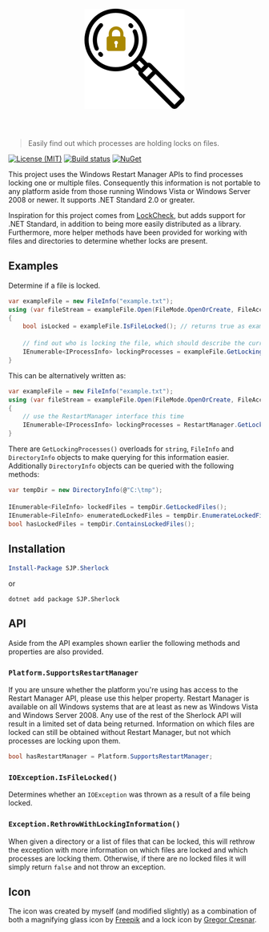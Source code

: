 <h1 align="center">
    <br>
    <img width="200" height="200" src="sherlock.png" alt="Sherlock">
    <br>
    <br>
</h1>

> Easily find out which processes are holding locks on files.

[![License (MIT)](https://img.shields.io/badge/license-MIT-blue.svg)](https://opensource.org/licenses/MIT) [![Build status](https://ci.appveyor.com/api/projects/status/e603c1hyj2vka7o5?svg=true)](https://ci.appveyor.com/project/sjp/sherlock) [![NuGet](https://img.shields.io/nuget/v/SJP.Sherlock.svg)](https://www.nuget.org/packages/SJP.Sherlock/)

This project uses the Windows Restart Manager APIs to find processes locking one or multiple files. Consequently this information is not portable to any platform aside from those running Windows Vista or Windows Server 2008 or newer. It supports .NET Standard 2.0 or greater.

Inspiration for this project comes from [LockCheck](https://github.com/cklutz/LockCheck), but adds support for .NET Standard, in addition to being more easily distributed as a library. Furthermore, more helper methods have been provided for working with files and directories to determine whether locks are present.

## Examples

Determine if a file is locked.

```csharp
var exampleFile = new FileInfo("example.txt");
using (var fileStream = exampleFile.Open(FileMode.OpenOrCreate, FileAccess.Write, FileShare.None))
{
    bool isLocked = exampleFile.IsFileLocked(); // returns true as example.txt is locked

    // find out who is locking the file, which should describe the current process
    IEnumerable<IProcessInfo> lockingProcesses = exampleFile.GetLockingProcesses();
}
```

This can be alternatively written as:

```csharp
var exampleFile = new FileInfo("example.txt");
using (var fileStream = exampleFile.Open(FileMode.OpenOrCreate, FileAccess.Write, FileShare.None))
{
    // use the RestartManager interface this time
    IEnumerable<IProcessInfo> lockingProcesses = RestartManager.GetLockingProcesses(exampleFile);
}
```

There are `GetLockingProcesses()` overloads for `string`, `FileInfo` and `DirectoryInfo` objects to make querying for this information easier. Additionally `DirectoryInfo` objects can be queried with the following methods:

```csharp
var tempDir = new DirectoryInfo(@"C:\tmp");

IEnumerable<FileInfo> lockedFiles = tempDir.GetLockedFiles();
IEnumerable<FileInfo> enumeratedLockedFiles = tempDir.EnumerateLockedFiles();
bool hasLockedFiles = tempDir.ContainsLockedFiles();
```

## Installation

```powershell
Install-Package SJP.Sherlock
```

or

```console
dotnet add package SJP.Sherlock
```

## API

Aside from the API examples shown earlier the following methods and properties are also provided.

### `Platform.SupportsRestartManager`

If you are unsure whether the platform you're using has access to the Restart Manager API, please use this helper property. Restart Manager is available on all Windows systems that are at least as new as Windows Vista and Windows Server 2008. Any use of the rest of the Sherlock API will result in a limited set of data being returned. Information on which files are locked can still be obtained without Restart Manager, but not which processes are locking upon them.

```csharp
bool hasRestartManager = Platform.SupportsRestartManager;
```

### `IOException.IsFileLocked()`

Determines whether an `IOException` was thrown as a result of a file being locked.

### `Exception.RethrowWithLockingInformation()`

When given a directory or a list of files that can be locked, this will rethrow the exception with more information on which files are locked and which processes are locking them. Otherwise, if there are no locked files it will simply return `false` and not throw an exception.

## Icon

The icon was created by myself (and modified slightly) as a combination of both a magnifying glass icon by [Freepik](http://www.freepik.com) and a lock icon by [Gregor Cresnar](https://www.flaticon.com/authors/gregor-cresnar).
